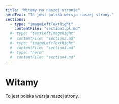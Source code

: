 ```yaml
---
title: "Witamy na naszej stronie"
heroText: "To jest polska wersja naszej strony."
sections:
  - type: "imageLeftTextRight"
    contentFile: "section1.pl.md"
  #- type: "textLeftImageRight"
  #  contentFile: "section2.md"
  #- type: "imageLeftTextRight"
  #  contentFile: "section3.md"
  #- type: "hero"
  #  contentFile: "section4.md"
---
```


# Witamy

To jest polska wersja naszej strony.
